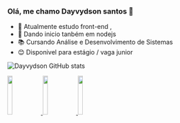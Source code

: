 ### Olá, me chamo Dayvydson santos 👋



- 🔭 Atualmente estudo front-end ,
- 🌱 Dando inicio tanbém em nodejs
- 📚 Cursando Análise e Desenvolvimento de Sistemas
- 😊 Disponivel para estágio / vaga junior 

  
 ![Dayvydson GitHub stats](https://github-readme-stats.vercel.app/api?username=dayvydson-santos&theme=react&show_icons=true)
  
<div>


 <a href="https://www.linkedin.com/in/dayvydson/" target="_black"> <img width="15%" src="https://img.shields.io/badge/LinkedIn-0077B5?style=for-the-badge&logo=linkedin&logoColor=white" target="_blank"> </a>         <a href="https://www.instagram.com/devisoon_/" target="_black"> <img width="15%" src="https://img.shields.io/badge/Instagram-E4405F?style=for-the-badge&logo=instagram&logoColor=white" target="_blank"> </a>          <a href="https://wa.me/5583987048354?text=Ol%C3%A1.%20" target="_black"> <img width="15%" src="https://img.shields.io/badge/WhatsApp-25D366?style=for-the-badge&logo=whatsapp&logoColor=white" target="_blank"> </a>

 
 
 

</div>

 

